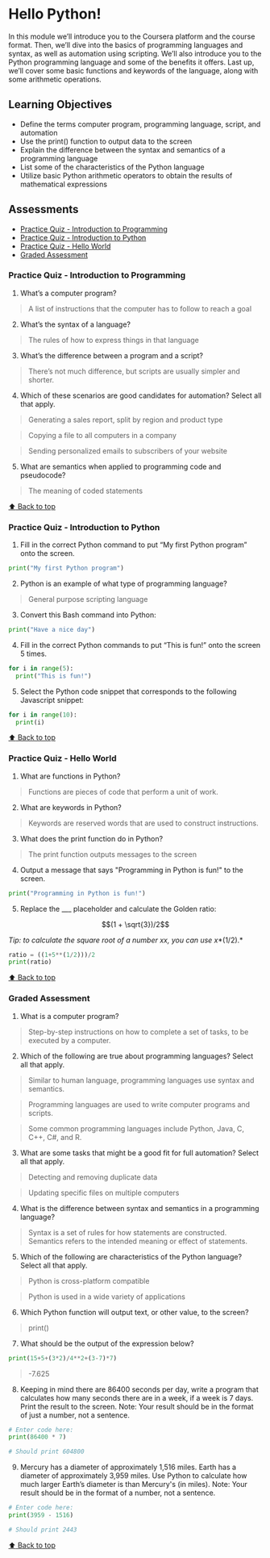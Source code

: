 # Hello Python!

In this module we’ll introduce you to the Coursera platform and the course format. Then, we’ll dive into the basics of programming languages and syntax, as well as automation using scripting. We’ll also introduce you to the Python programming language and some of the benefits it offers. Last up, we’ll cover some basic functions and keywords of the language, along with some arithmetic operations.

## Learning Objectives
- Define the terms computer program, programming language, script, and automation
- Use the print() function to output data to the screen
- Explain the difference between the syntax and semantics of a programming language
- List some of the characteristics of the Python language
- Utilize basic Python arithmetic operators to obtain the results of mathematical expressions


## Assessments

- [Practice Quiz - Introduction to Programming](#Practice-Quiz---Introduction-to-Programming)
- [Practice Quiz - Introduction to Python](#Practice-Quiz---Introduction-to-Python)
- [Practice Quiz - Hello World](#Practice-Quiz---Hello-World)
- [Graded Assessment](#Graded-Assessment)



### Practice Quiz - Introduction to Programming

1. What’s a computer program?


> A list of instructions that the computer has to follow to reach a goal

2. What’s the syntax of a language?

> The rules of how to express things in that language

3. What’s the difference between a program and a script?


> There’s not much difference, but scripts are usually simpler and shorter.

4. Which of these scenarios are good candidates for automation? Select all that apply.


> Generating a sales report, split by region and product type

> Copying a file to all computers in a company

> Sending personalized emails to subscribers of your website

5. What are semantics when applied to programming code and pseudocode?

> The meaning of coded statements

[ :arrow_up: Back to top](#Hello-Python)

### Practice Quiz - Introduction to Python

1. Fill in the correct Python command to put “My first Python program” onto the screen.

```python
print("My first Python program")
```

2. Python is an example of what type of programming language?

>  General purpose scripting language 

3. Convert this Bash command into Python:

```python
print("Have a nice day")
```

4. Fill in the correct Python commands to put “This is fun!” onto the screen 5 times. 

```python
for i in range(5):
  print("This is fun!")
```
5. Select the Python code snippet that corresponds to the following Javascript snippet:

```python
for i in range(10):
  print(i)
```
[ :arrow_up: Back to top](#Hello-Python)

### Practice Quiz - Hello World

1. What are functions in Python?

> Functions are pieces of code that perform a unit of work.

2. What are keywords in Python?

> Keywords are reserved words that are used to construct instructions.

3. What does the print function do in Python?

> The print function outputs messages to the screen

4. Output a message that says "Programming in Python is fun!" to the screen.

```python
print("Programming in Python is fun!")
```

5. Replace the ___ placeholder and calculate the Golden ratio: 

```math
(1 + \sqrt{3})/2
```

*Tip: to calculate the square root of a number xx, you can use x**(1/2).*

```python
ratio = ((1+5**(1/2)))/2
print(ratio)
```
[ :arrow_up: Back to top](#Hello-Python)

### Graded Assessment

1. What is a computer program?

> Step-by-step instructions on how to complete a set of tasks, to be executed by a computer.

2. Which of the following are true about programming languages? Select all that apply.

> Similar to human language, programming languages use syntax and semantics.

> Programming languages are used to write computer programs and scripts.

> Some common programming languages include Python, Java, C, C++, C#, and R.

3. What are some tasks that might be a good fit for full automation? Select all that apply.

> Detecting and removing duplicate data

> Updating specific files on multiple computers

4. What is the difference between syntax and semantics in a programming language?

> Syntax is a set of rules for how statements are constructed. Semantics refers to the intended meaning or effect of statements. 

5. Which of the following are characteristics of the Python language? Select all that apply.

> Python is cross-platform compatible

> Python is used in a wide variety of applications

6. Which Python function will output text, or other value, to the screen?

> print()

7. What should be the output of the expression below? 

```python
print(15+5+(3*2)/4**2+(3-7)*7)
```
> -7.625

8. Keeping in mind there are 86400 seconds per day, write a program that calculates how many seconds there are in a week, if a week is 7 days.  Print the result to the screen. Note: Your result should be in the format of just a number, not a sentence.

```python
# Enter code here:
print(86400 * 7)

# Should print 604800
```

9. Mercury has a diameter of approximately 1,516 miles.  Earth has a diameter of approximately 3,959 miles.  Use Python to calculate how much larger Earth’s diameter is than Mercury's (in miles). Note: Your result should be in the format of a number, not a sentence.

```python
# Enter code here:
print(3959 - 1516)

# Should print 2443
```
[ :arrow_up: Back to top](#Hello-Python) 